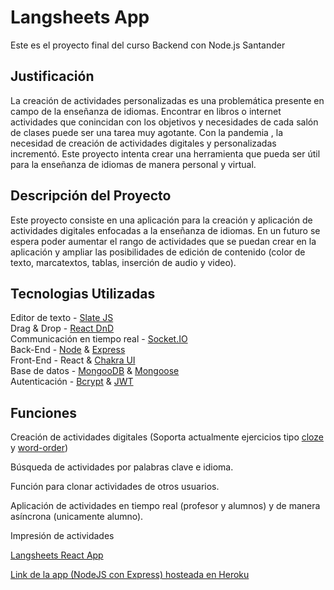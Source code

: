 # Langsheets App

Este es el proyecto final del curso Backend con Node.js Santander

## Justificación
La creación de actividades personalizadas es una problemática presente en campo de la enseñanza de idiomas. Encontrar en libros o internet actividades que conincidan con los objetivos y necesidades de cada salón de clases puede ser una tarea muy agotante. Con la pandemia , la necesidad de creación de actividades digitales y personalizadas incrementó. Este proyecto intenta crear una herramienta que pueda ser útil para la enseñanza de idiomas de manera personal y virtual.      

## Descripción del Proyecto

Este proyecto consiste en una aplicación para la creación y aplicación de actividades digitales enfocadas a la enseñanza de idiomas. En un futuro se espera poder aumentar el rango de actividades que se puedan crear en la aplicación y ampliar las posibilidades de edición de contenido (color de texto, marcatextos, tablas, inserción de audio y video).

## Tecnologias Utilizadas

Editor de texto - [Slate JS](https://docs.slatejs.org/) <br/>
Drag & Drop - [React DnD](https://react-dnd.github.io/react-dnd/about)<br/>
Communicación en tiempo real - [Socket.IO](https://socket.io/) <br/>
Back-End - [Node](https://nodejs.org/es/) & [Express](https://expressjs.com/es/) <br/> 
Front-End - React & [Chakra UI](https://chakra-ui.com/)<br/>
Base de datos - [MongooDB](https://www.mongodb.com/es) & [Mongoose](https://mongoosejs.com/) <br/>
Autenticación -  [Bcrypt](https://www.npmjs.com/package/bcryptjs) & [JWT](https://jwt.io/)

## Funciones

Creación de actividades digitales (Soporta actualmente ejercicios tipo [cloze](https://en.wikipedia.org/wiki/Cloze_test) y [word-order](https://www.google.com/search?q=scrambled+sentences+exercises&safe=strict&sxsrf=ALeKk02DHIRL1kUcoXTkVpY2m5f2KiGfwg:1624860039738&source=lnms&tbm=isch&sa=X&ved=2ahUKEwjKnOmr07nxAhVQKKwKHeXlCqIQ_AUoAXoECAEQBA&cshid=1624860112888528&biw=1470&bih=766#imgrc=yt5x8IK9hxC_gM)) <br/>

Búsqueda de actividades por palabras clave e idioma. <br/>

Función para clonar actividades de otros usuarios. <br/>

Aplicación de actividades en tiempo real (profesor y alumnos) y de manera asíncrona (unicamente alumno). <br/>

Impresión de actividades

 

[Langsheets React App](https://github.com/alejandro28100/langsheets)

[Link de la app (NodeJS con Express) hosteada en Heroku](https://langsheets.herokuapp.com/)
